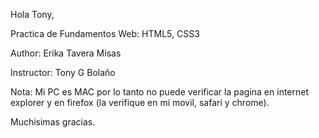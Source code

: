 Hola Tony,

Practica de Fundamentos Web: HTML5, CSS3

Author: Erika Tavera Misas

Instructor: Tony G Bolaño

Nota: Mi PC es MAC por lo tanto no puede verificar la pagina en internet explorer y en firefox (la verifique en mi movil, safari y chrome).

Muchisimas gracias.
 
